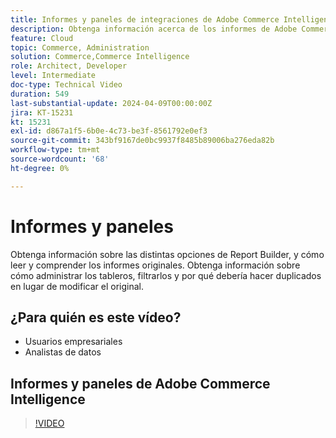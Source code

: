 ```yaml
---
title: Informes y paneles de integraciones de Adobe Commerce Intelligence
description: Obtenga información acerca de los informes de Adobe Commerce Intelligence y la administración de tableros
feature: Cloud
topic: Commerce, Administration
solution: Commerce,Commerce Intelligence
role: Architect, Developer
level: Intermediate
doc-type: Technical Video
duration: 549
last-substantial-update: 2024-04-09T00:00:00Z
jira: KT-15231
kt: 15231
exl-id: d867a1f5-6b0e-4c73-be3f-8561792e0ef3
source-git-commit: 343bf9167de0bc9937f8485b89006ba276eda82b
workflow-type: tm+mt
source-wordcount: '68'
ht-degree: 0%

---
```


# Informes y paneles

Obtenga información sobre las distintas opciones de Report Builder, y cómo leer y comprender los informes originales. Obtenga información sobre cómo administrar los tableros, filtrarlos y por qué debería hacer duplicados en lugar de modificar el original.

## ¿Para quién es este vídeo?

- Usuarios empresariales
- Analistas de datos

## Informes y paneles de Adobe Commerce Intelligence

>[!VIDEO](https://video.tv.adobe.com/v/3428252?learn=on)
